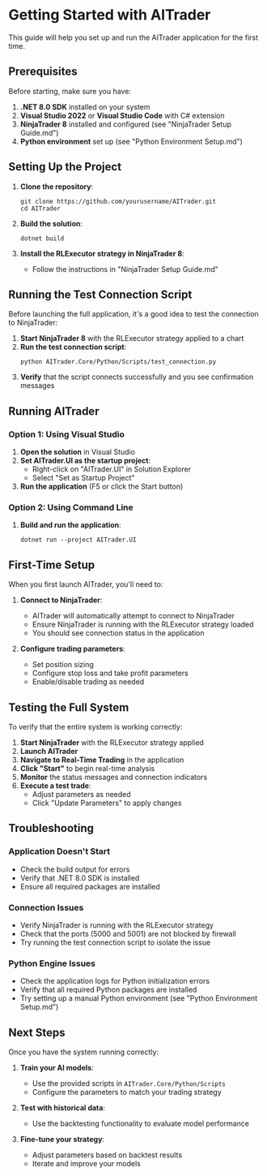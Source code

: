 # Getting Started with AITrader

This guide will help you set up and run the AITrader application for the first time.

## Prerequisites

Before starting, make sure you have:

1. **.NET 8.0 SDK** installed on your system
2. **Visual Studio 2022** or **Visual Studio Code** with C# extension
3. **NinjaTrader 8** installed and configured (see "NinjaTrader Setup Guide.md")
4. **Python environment** set up (see "Python Environment Setup.md")

## Setting Up the Project

1. **Clone the repository**:
   ```
   git clone https://github.com/yourusername/AITrader.git
   cd AITrader
   ```

2. **Build the solution**:
   ```
   dotnet build
   ```

3. **Install the RLExecutor strategy in NinjaTrader 8**:
   - Follow the instructions in "NinjaTrader Setup Guide.md"

## Running the Test Connection Script

Before launching the full application, it's a good idea to test the connection to NinjaTrader:

1. **Start NinjaTrader 8** with the RLExecutor strategy applied to a chart
2. **Run the test connection script**:
   ```
   python AITrader.Core/Python/Scripts/test_connection.py
   ```
3. **Verify** that the script connects successfully and you see confirmation messages

## Running AITrader

### Option 1: Using Visual Studio

1. **Open the solution** in Visual Studio
2. **Set AITrader.UI as the startup project**:
   - Right-click on "AITrader.UI" in Solution Explorer
   - Select "Set as Startup Project"
3. **Run the application** (F5 or click the Start button)

### Option 2: Using Command Line

1. **Build and run the application**:
   ```
   dotnet run --project AITrader.UI
   ```

## First-Time Setup

When you first launch AITrader, you'll need to:

1. **Connect to NinjaTrader**:
   - AITrader will automatically attempt to connect to NinjaTrader
   - Ensure NinjaTrader is running with the RLExecutor strategy loaded
   - You should see connection status in the application

2. **Configure trading parameters**:
   - Set position sizing
   - Configure stop loss and take profit parameters
   - Enable/disable trading as needed

## Testing the Full System

To verify that the entire system is working correctly:

1. **Start NinjaTrader** with the RLExecutor strategy applied
2. **Launch AITrader**
3. **Navigate to Real-Time Trading** in the application
4. **Click "Start"** to begin real-time analysis
5. **Monitor** the status messages and connection indicators
6. **Execute a test trade**:
   - Adjust parameters as needed
   - Click "Update Parameters" to apply changes

## Troubleshooting

### Application Doesn't Start

- Check the build output for errors
- Verify that .NET 8.0 SDK is installed
- Ensure all required packages are installed

### Connection Issues

- Verify NinjaTrader is running with the RLExecutor strategy
- Check that the ports (5000 and 5001) are not blocked by firewall
- Try running the test connection script to isolate the issue

### Python Engine Issues

- Check the application logs for Python initialization errors
- Verify that all required Python packages are installed
- Try setting up a manual Python environment (see "Python Environment Setup.md")

## Next Steps

Once you have the system running correctly:

1. **Train your AI models**:
   - Use the provided scripts in `AITrader.Core/Python/Scripts`
   - Configure the parameters to match your trading strategy

2. **Test with historical data**:
   - Use the backtesting functionality to evaluate model performance

3. **Fine-tune your strategy**:
   - Adjust parameters based on backtest results
   - Iterate and improve your models